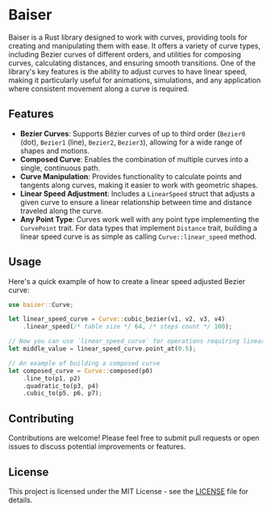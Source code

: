 # Baiser

Baiser is a Rust library designed to work with curves, providing tools for creating and manipulating them with ease. It offers a variety of curve types, including Bezier curves of different orders, and utilities for composing curves, calculating distances, and ensuring smooth transitions. One of the library's key features is the ability to adjust curves to have linear speed, making it particularly useful for animations, simulations, and any application where consistent movement along a curve is required.

## Features

- **Bezier Curves**: Supports Bézier curves of up to third order (`Bezier0` (dot), `Bezier1` (line), `Bezier2`, `Bezier3`), allowing for a wide range of shapes and motions.
- **Composed Curve**: Enables the combination of multiple curves into a single, continuous path.
- **Curve Manipulation**: Provides functionality to calculate points and tangents along curves, making it easier to work with geometric shapes.
- **Linear Speed Adjustment**: Includes a `LinearSpeed` struct that adjusts a given curve to ensure a linear relationship between time and distance traveled along the curve.
- **Any Point Type**: Curves work well with any point type implementing the `CurvePoint` trait. For data types that implement `Distance` trait, building a linear speed curve is as simple as calling `Curve::linear_speed` method.

## Usage

Here's a quick example of how to create a linear speed adjusted Bezier curve:

```rust
use baiser::Curve;

let linear_speed_curve = Curve::cubic_bezier(v1, v2, v3, v4)
    .linear_speed(/* table size */ 64, /* steps count */ 100);

// Now you can use `linear_speed_curve` for operations requiring linear speed
let middle_value = linear_speed_curve.point_at(0.5);

// An example of building a composed curve
let composed_curve = Curve::composed(p0)
    .line_to(p1, p2)
    .quadratic_to(p3, p4)
    .cubic_to(p5, p6, p7);
```

## Contributing

Contributions are welcome! Please feel free to submit pull requests or open issues to discuss potential improvements or features.

## License

This project is licensed under the MIT License - see the [LICENSE](./LICENSE.md) file for details.
